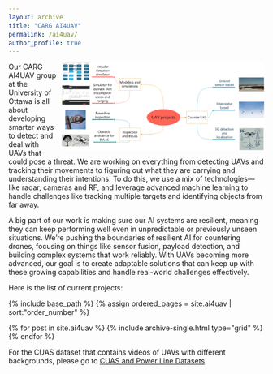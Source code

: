 ```yaml
---
layout: archive
title: "CARG AI4UAV"
permalink: /ai4uav/
author_profile: true
---
```

<div style="float: right; margin: 0 0 10px 10px;">
  <img src="/images/AI4UAVProjects.png" alt="UAV projects" width="400"/>
</div>

Our CARG AI4UAV group at the University of Ottawa is all about developing smarter ways to detect and deal with UAVs  that could pose a threat. We are working on everything from detecting UAVs and tracking their movements to figuring out what they are carrying and understanding their intentions. To do this, we use a mix of technologies—like radar, cameras and RF, and leverage advanced machine learning to handle challenges like tracking multiple targets and identifying objects from far away.

A big part of our work is making sure our AI systems are resilient, meaning they can keep performing well even in unpredictable or previously unseen situations. We’re pushing the boundaries of resilient AI for countering drones, focusing on things like sensor fusion, payload detection, and building complex systems that work reliably. With UAVs becoming more advanced, our goal is to create adaptable solutions that can keep up with these growing capabilities and handle real-world challenges effectively.

Here is the list of current projects:


{% include base_path %}
{% assign ordered_pages = site.ai4uav | sort:"order_number" %}

{% for post in site.ai4uav %}
  {% include archive-single.html  type="grid" %}
{% endfor %}

For the CUAS dataset that contains videos of UAVs with different backgrounds, please go to [CUAS and Power Line Datasets](http://206.12.93.58/).
